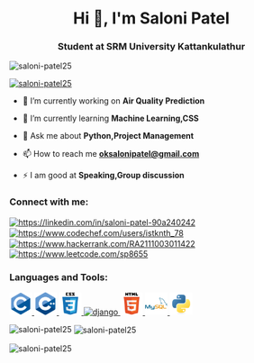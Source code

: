 <h1 align="center">Hi 👋, I'm Saloni Patel</h1>
<h3 align="center">Student at SRM University Kattankulathur</h3>

<p align="left"> <img src="https://komarev.com/ghpvc/?username=saloni-patel25&label=Profile%20views&color=0e75b6&style=flat" alt="saloni-patel25" /> </p>

<p align="left"> <a href="https://github.com/ryo-ma/github-profile-trophy"><img src="https://github-profile-trophy.vercel.app/?username=saloni-patel25" alt="saloni-patel25" /></a> </p>

- 🔭 I’m currently working on **Air Quality Prediction**

- 🌱 I’m currently learning **Machine Learning,CSS**

- 💬 Ask me about **Python,Project Management**

- 📫 How to reach me **oksalonipatel@gmail.com**

- ⚡ I am good at **Speaking,Group discussion**

<h3 align="left">Connect with me:</h3>
<p align="left">
<a href="https://linkedin.com/in/saloni-patel-90a240242" target="blank"><img align="center" src="https://raw.githubusercontent.com/rahuldkjain/github-profile-readme-generator/master/src/images/icons/Social/linked-in-alt.svg" alt="https://linkedin.com/in/saloni-patel-90a240242" height="30" width="40" /></a>
<a href="https://www.codechef.com/users/istknth_78" target="blank"><img align="center" src="https://cdn.jsdelivr.net/npm/simple-icons@3.1.0/icons/codechef.svg" alt="https://www.codechef.com/users/istknth_78" height="30" width="40" /></a>
<a href="https://www.hackerrank.com/RA2111003011422" target="blank"><img align="center" src="https://raw.githubusercontent.com/rahuldkjain/github-profile-readme-generator/master/src/images/icons/Social/hackerrank.svg" alt="https://www.hackerrank.com/RA2111003011422" height="30" width="40" /></a>
<a href="https://www.leetcode.com/sp8655" target="blank"><img align="center" src="https://raw.githubusercontent.com/rahuldkjain/github-profile-readme-generator/master/src/images/icons/Social/leet-code.svg" alt="https://www.leetcode.com/sp8655" height="30" width="40" /></a>
</p>

<h3 align="left">Languages and Tools:</h3>
<p align="left"> <a href="https://www.cprogramming.com/" target="_blank" rel="noreferrer"> <img src="https://raw.githubusercontent.com/devicons/devicon/master/icons/c/c-original.svg" alt="c" width="40" height="40"/> </a> <a href="https://www.w3schools.com/cpp/" target="_blank" rel="noreferrer"> <img src="https://raw.githubusercontent.com/devicons/devicon/master/icons/cplusplus/cplusplus-original.svg" alt="cplusplus" width="40" height="40"/> </a> <a href="https://www.w3schools.com/css/" target="_blank" rel="noreferrer"> <img src="https://raw.githubusercontent.com/devicons/devicon/master/icons/css3/css3-original-wordmark.svg" alt="css3" width="40" height="40"/> </a> <a href="https://www.djangoproject.com/" target="_blank" rel="noreferrer"> <img src="https://cdn.worldvectorlogo.com/logos/django.svg" alt="django" width="40" height="40"/> </a> <a href="https://www.w3.org/html/" target="_blank" rel="noreferrer"> <img src="https://raw.githubusercontent.com/devicons/devicon/master/icons/html5/html5-original-wordmark.svg" alt="html5" width="40" height="40"/> </a> <a href="https://www.mysql.com/" target="_blank" rel="noreferrer"> <img src="https://raw.githubusercontent.com/devicons/devicon/master/icons/mysql/mysql-original-wordmark.svg" alt="mysql" width="40" height="40"/> </a> <a href="https://www.python.org" target="_blank" rel="noreferrer"> <img src="https://raw.githubusercontent.com/devicons/devicon/master/icons/python/python-original.svg" alt="python" width="40" height="40"/> </a> </p>

<p><img align="left" src="https://github-readme-stats.vercel.app/api/top-langs?username=saloni-patel25&show_icons=true&locale=en&layout=compact" alt="saloni-patel25" /></p>

<p>&nbsp;<img align="center" src="https://github-readme-stats.vercel.app/api?username=saloni-patel25&show_icons=true&locale=en" alt="saloni-patel25" /></p>

<p><img align="center" src="https://github-readme-streak-stats.herokuapp.com/?user=saloni-patel25&" alt="saloni-patel25" /></p>

